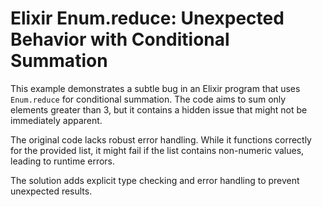 # Elixir Enum.reduce: Unexpected Behavior with Conditional Summation

This example demonstrates a subtle bug in an Elixir program that uses `Enum.reduce` for conditional summation. The code aims to sum only elements greater than 3, but it contains a hidden issue that might not be immediately apparent.

The original code lacks robust error handling. While it functions correctly for the provided list, it might fail if the list contains non-numeric values, leading to runtime errors. 

The solution adds explicit type checking and error handling to prevent unexpected results.
